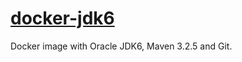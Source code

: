 # [docker-jdk6](https://registry.hub.docker.com/u/caarlos0/jdk6/)

Docker image with Oracle JDK6, Maven 3.2.5 and Git.
